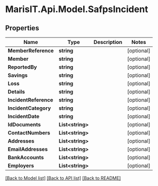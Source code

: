 
# MarisIT.Api.Model.SafpsIncident

## Properties

Name | Type | Description | Notes
------------ | ------------- | ------------- | -------------
**MemberReference** | **string** |  | [optional] 
**Member** | **string** |  | [optional] 
**ReportedBy** | **string** |  | [optional] 
**Savings** | **string** |  | [optional] 
**Loss** | **string** |  | [optional] 
**Details** | **string** |  | [optional] 
**IncidentReference** | **string** |  | [optional] 
**IncidentCategory** | **string** |  | [optional] 
**IncidentDate** | **string** |  | [optional] 
**IdDocuments** | **List&lt;string&gt;** |  | [optional] 
**ContactNumbers** | **List&lt;string&gt;** |  | [optional] 
**Addresses** | **List&lt;string&gt;** |  | [optional] 
**EmailAddresses** | **List&lt;string&gt;** |  | [optional] 
**BankAccounts** | **List&lt;string&gt;** |  | [optional] 
**Employers** | **List&lt;string&gt;** |  | [optional] 

[[Back to Model list]](../README.md#documentation-for-models)
[[Back to API list]](../README.md#documentation-for-api-endpoints)
[[Back to README]](../README.md)

